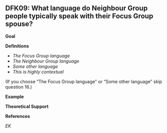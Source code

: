
## DFK09: What language do Neighbour Group people typically speak with their Focus Group spouse? 



**Goal**



**Definitions**

- *The Focus Group language*
- *The Neighbour Group language*
- *Some other language*
- *This is highly contextual*

(If you choose “The Focus Group language” or “Some other language” skip question 16.)

**Example**


**Theoretical Support**


**References**


*EK*
